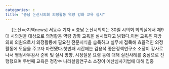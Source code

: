 ```yaml
---
categories: c
title: "충남 논산시의회 의정활동 역량 강화 교육 실시"
---
```

&nbsp;&nbsp;&nbsp;&nbsp; [논산=e지역news] 서동수 기자 = 충남 논산시의회는 30일 시의회 회의실에서 제9대 시의원을 대상으로 의정활동 역량 강화 교육을 실시했다고 밝혔다.이번 교육은 지방의회 의원으로서 의정활동에 필요한 전문지식을 습득하고 실무에 접목해 효율적인 의정활동에 도움을 주고자 마련됐다.첫번째 시간에는 김용석 좋은정책연구소 소장이 강사로 나서 행정사무감사 준비 및 실시 방향, 시정질문 요령 등에 대해 실전사례를 중심으로 진행됐으며 두번째 교육은 정창수 나라살림연구소 소장이 예산심사기법에 대해 집중